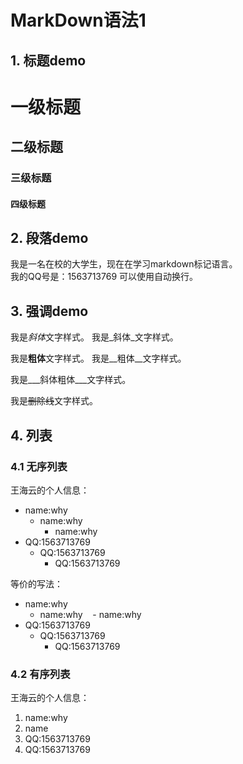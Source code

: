 # MarkDown语法1

## 1. 标题demo

# 一级标题
## 二级标题
### 三级标题
#### 四级标题

## 2. 段落demo
我是一名在校的大学生，现在在学习markdown标记语言。  
我的QQ号是：1563713769
可以使用自动换行。

## 3. 强调demo
我是*斜体*文字样式。
我是_斜体_文字样式。

我是**粗体**文字样式。
我是__粗体__文字样式。

我是___斜体粗体___文字样式。

我是~~删除线~~文字样式。
## 4. 列表
### 4.1 无序列表
王海云的个人信息：
* name:why  
  * name:why
    * name:why
* QQ:1563713769
  * QQ:1563713769
    * QQ:1563713769
    
等价的写法：
- name:why
  - name:why
    - name:why
- QQ:1563713769
  - QQ:1563713769
    - QQ:1563713769

### 4.2 有序列表
王海云的个人信息：
1. name:why
  1. name
2. QQ:1563713769
  1. QQ:1563713769


